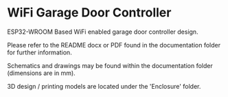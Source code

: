 # WiFi Garage Door Controller
ESP32-WROOM Based WiFi enabled garage door controller design.

 Please refer to the README docx or PDF found in the documentation folder for further information.
 
 Schematics and drawings may be found within the documentation folder (dimensions are in mm). 
 
 3D design / printing models are located under the 'Enclosure' folder.
 
